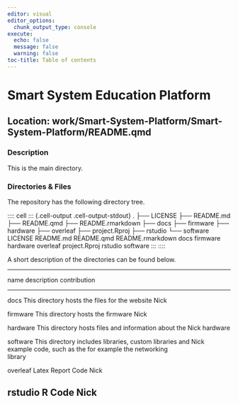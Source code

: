 ```yaml
---
editor: visual
editor_options:
  chunk_output_type: console
execute:
  echo: false
  message: false
  warning: false
toc-title: Table of contents
---
```


# Smart System Education Platform

## Location: work/Smart-System-Platform/Smart-System-Platform/README.qmd

### Description

This is the main directory.

### Directories & Files

The repository has the following directory tree.

:::: cell
::: {.cell-output .cell-output-stdout}
    .
    ├── LICENSE
    ├── README.md
    ├── README.qmd
    ├── README.rmarkdown
    ├── docs
    ├── firmware
    ├── hardware
    ├── overleaf
    ├── project.Rproj
    ├── rstudio
    └── software
    LICENSE README.md README.qmd README.rmarkdown docs firmware hardware overleaf project.Rproj rstudio software
:::
::::

A short description of the directories can be found below.

  -------------------------------------------------------------------------------------
  name       description                                                 contribution
  ---------- ----------------------------------------------------------- --------------
  docs       This directory hosts the files for the website              Nick

  firmware   This directory hosts the firmware                           Nick

  hardware   This directory hosts files and information about the        Nick
             hardware                                                    

  software   This directory includes libraries, custom libraries and     Nick
             example code, such as the for example the networking        
             library                                                     

  overleaf   Latex Report Code                                           Nick

  rstudio    R Code                                                      Nick
  -------------------------------------------------------------------------------------
